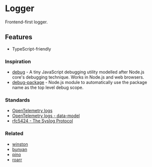 # Logger

Frontend-first logger.

## Features
- TypeScript-friendly

### Inspiration
- [debug](https://www.npmjs.com/package/debug) - A tiny JavaScript debugging utility modelled after Node.js core's debugging technique. Works in Node.js and web browsers.
- [debug-package](https://www.npmjs.com/package/debug-package) - Node.js module to automatically use the package name as the top level debug scope.

### Standards
- [OpenTelemetry logs](https://github.com/open-telemetry/opentelemetry-specification/blob/main/specification/logs/overview.md)
- [OpenTelemetry logs - data-model](https://github.com/open-telemetry/opentelemetry-specification/blob/main/specification/logs/data-model.md)
- [rfc5424 - The Syslog Protocol](https://tools.ietf.org/html/rfc5424)

### Related
- [winston](https://github.com/winstonjs/winston)
- [bunyan](https://github.com/trentm/node-bunyan)
- [pino](https://github.com/pinojs/pino)
- [roarr](https://github.com/gajus/roarr)
